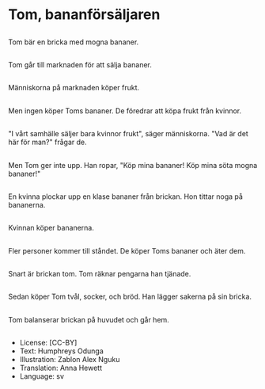 # Tom, bananförsäljaren

##
Tom bär en bricka med mogna bananer.

##
Tom går till marknaden för att sälja bananer.

##
Människorna på marknaden köper frukt.

##
Men ingen köper Toms bananer. De föredrar att köpa frukt från kvinnor.

##
"I vårt samhälle säljer bara kvinnor frukt", säger människorna. "Vad är det här för man?" frågar de.

##
Men Tom ger inte upp. Han ropar, "Köp mina bananer! Köp mina söta mogna bananer!"

##
En kvinna plockar upp en klase bananer från brickan. Hon tittar noga på bananerna.

##
Kvinnan köper bananerna.

##
Fler personer kommer till ståndet. De köper Toms bananer och äter dem.

##
Snart är brickan tom. Tom räknar pengarna han tjänade.

##
Sedan köper Tom tvål, socker, och bröd. Han lägger sakerna på sin bricka.

##
Tom balanserar brickan på huvudet och går hem.

##
* License: [CC-BY]
* Text: Humphreys Odunga
* Illustration: Zablon Alex Nguku
* Translation: Anna Hewett
* Language: sv
